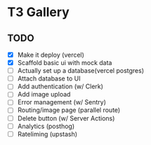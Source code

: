 # T3 Gallery

## TODO
- [X] Make it deploy (vercel)
- [X] Scaffold basic ui with mock data
- [ ] Actually set up a database(vercel postgres)
- [ ] Attach database to UI
- [ ] Add authentication (w/ Clerk)
- [ ] Add image upload
- [ ] Error management (w/ Sentry)
- [ ] Routing/image page (parallel route)
- [ ] Delete button (w/ Server Actions)
- [ ] Analytics (posthog)
- [ ] Rateliming (upstash)